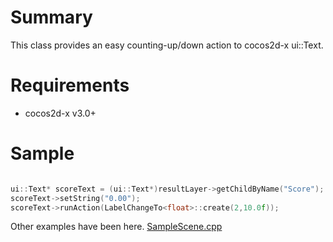 # Summary  
  
  This class provides an easy counting-up/down action to cocos2d-x ui::Text.  
  
# Requirements
  
* cocos2d-x v3.0+
  
# Sample  
  
  ```c++
  
  ui::Text* scoreText = (ui::Text*)resultLayer->getChildByName("Score");
  scoreText->setString("0.00");
  scoreText->runAction(LabelChangeTo<float>::create(2,10.0f));
  
  ```
  
Other examples have been here.   [SampleScene.cpp](https://github.com/Banchi0123/LabelChangeTo/blob/master/sample/Classes/SampleScene.cpp)
